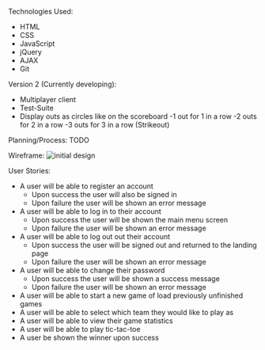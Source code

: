 
Technologies Used:

- HTML
- CSS
- JavaScript
- jQuery
- AJAX
- Git

Version 2 (Currently developing):

  - Multiplayer client
  - Test-Suite
  - Display outs as circles like on the scoreboard
	   -1 out for 1 in a row
	   -2 outs for 2 in a row
	   -3 outs for 3 in a row (Strikeout)


Planning/Process:
TODO

Wireframe:
![initial design](https://i.imgur.com/qDUpudt.png)

User Stories:
  - A user will be able to register an account
    - Upon success the user will also be signed in
    - Upon failure the user will be shown an error message
  - A user will be able to log in to their account
    - Upon success the user will be shown the main menu screen
    - Upon failure the user will be shown an error message
  - A user will be able to log out out their account
    - Upon success the user will be signed out and returned to the landing page
    - Upon failure the user will be shown an error message
  - A user will be able to change their password
    - Upon success the user will be shown a success message
    - Upon failure the user will be shown an error message
  - A user will be able to start a new game of load previously unfinished games
  - A user will be able to select which team they would like to play as
  - A user will be able to view their game statistics
  - A user will be able to play tic-tac-toe
  - A user be shown the winner upon success
